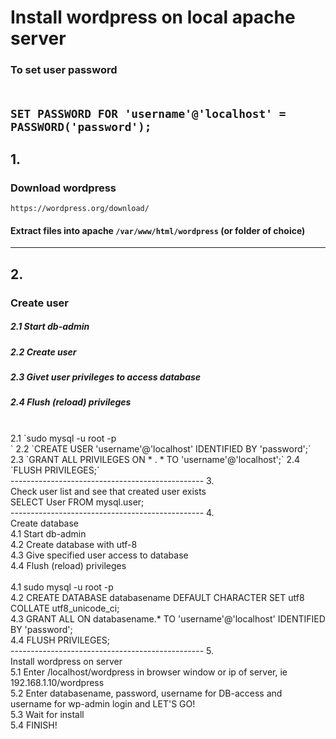 # Install wordpress on local apache server
### To set user password<br><br>
`SET PASSWORD FOR 'username'@'localhost' = PASSWORD('password');`
------------------------------------------------
## 1.
### Download wordpress<br>
`https://wordpress.org/download/`<br>
#### Extract files into apache `/var/www/html/wordpress` (or folder of choice)<br>
------------------------------------------------
## 2.
### Create user<br>
##### 2.1 Start db-admin<br>
##### 2.2 Create user<br>
##### 2.3 Givet user privileges to access database<br>
##### 2.4 Flush (reload) privileges<br>
<br>
2.1 `sudo mysql -u root -p<br>`
2.2 `CREATE USER 'username'@'localhost' IDENTIFIED BY 'password';`
2.3 `GRANT ALL PRIVILEGES ON * . * TO 'username'@'localhost';`
2.4 `FLUSH PRIVILEGES;`<br>
------------------------------------------------
3. <br>
Check user list and see that created user exists<br>
SELECT User FROM mysql.user;<br>
------------------------------------------------
4.<br>
Create database<br>
4.1 Start db-admin<br>
4.2 Create database with utf-8<br>
4.3 Give specified user access to database<br>
4.4 Flush (reload) privileges<br>
<br>
4.1 sudo mysql -u root -p<br>
4.2 CREATE DATABASE databasename DEFAULT CHARACTER SET utf8 COLLATE utf8_unicode_ci;<br>
4.3 GRANT ALL ON databasename.* TO 'username'@'localhost' IDENTIFIED BY 'password';<br>
4.4 FLUSH PRIVILEGES;<br>
------------------------------------------------
5.<br>
Install wordpress on server<br>
5.1 Enter /localhost/wordpress in browser window or ip of server, ie 192.168.1.10/wordpress<br>
5.2 Enter databasename, password, username for DB-access and username for wp-admin login and LET'S GO!<br>
5.3 Wait for install<br>
5.4 FINISH!
